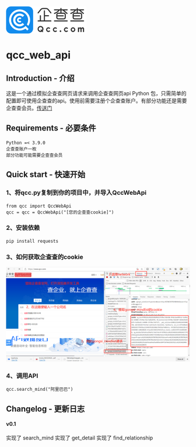 ![Image text](https://raw.githubusercontent.com/HUANGZHENJIE2/qcc_web_api/main/logo4.png)
# qcc_web_api
## Introduction - 介绍
这是一个通过模拟企查查网页请求来调用企查查网页api Python 包，只需简单的配置即可使用企查查的api。使用前需要注册个企查查账户。有部分功能还是需要企查查会员。[传送门](https://www.qcc.com/)
## Requirements - 必要条件
```
Python =< 3.9.0
企查查账户一枚
部分功能可能需要企查查会员
```

## Quick start - 快速开始
### 1、将qcc.py复制到你的项目中，并导入QccWebApi
```
from qcc import QccWebApi
qcc = qcc = QccWebApi("[您的企查查cookie]")
```
### 2、安装依赖
```
pip install requests
```
### 3、如何获取企查查的cookie
![Image text](https://raw.githubusercontent.com/HUANGZHENJIE2/qcc_web_api/main/%E5%BE%AE%E4%BF%A1%E6%88%AA%E5%9B%BE_20210118233422.png)
### 4、调用API
```
qcc.search_mind("阿里巴巴")
```
## Changelog - 更新日志
#### v0.1
实现了 search_mind 
实现了 get_detail
实现了 find_relationship



